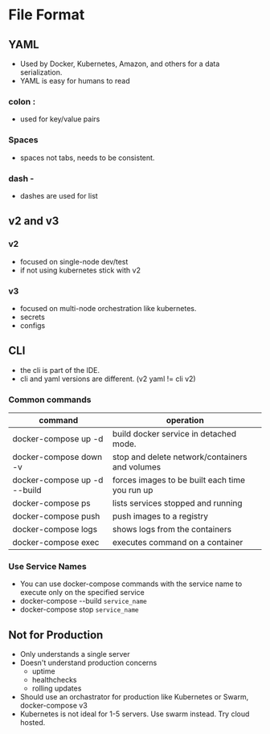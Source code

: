 # File Format

## YAML

- Used by Docker, Kubernetes, Amazon, and others for a data serialization.
- YAML is easy for humans to read

### colon :
- used for key/value pairs

### Spaces
- spaces not tabs, needs to be consistent.

### dash -
- dashes are used for list

## v2 and v3

### v2
- focused on single-node dev/test
- if not using kubernetes stick with v2

### v3
- focused on multi-node orchestration like kubernetes.
- secrets
- configs

## CLI
- the cli is part of the IDE.
- cli and yaml versions are different.  (v2 yaml != cli v2)

### Common commands

command|operation
---|---
docker-compose up -d|build docker service in detached mode.
docker-compose down -v|stop and delete network/containers and volumes
docker-compose up -d --build|forces images to be built each time you run up
docker-compose ps|lists services stopped and running
docker-compose push|push images to a registry
docker-compose logs|shows logs from the containers
docker-compose exec|executes command on a container

### Use Service Names
- You can use docker-compose commands with the service name to execute only on the specified service
- docker-compose --build `service_name`
- docker-compose stop `service_name`

## Not for Production

- Only understands a single server
- Doesn't understand production concerns
  - uptime 
  - healthchecks
  - rolling updates
- Should use an orchastrator for production like Kubernetes or Swarm, docker-compose v3
- Kubernetes is not ideal for 1-5 servers.  Use swarm instead.  Try cloud hosted.
